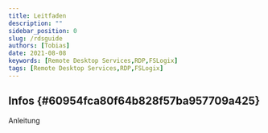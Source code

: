 ```yaml
---
title: Leitfaden
description: ""
sidebar_position: 0
slug: /rdsguide
authors: [Tobias]
date: 2021-08-08
keywords: [Remote Desktop Services,RDP,FSLogix]
tags: [Remote Desktop Services,RDP,FSLogix]
---
```




## Infos {#60954fca80f64b828f57ba957709a425}


Anleitung
